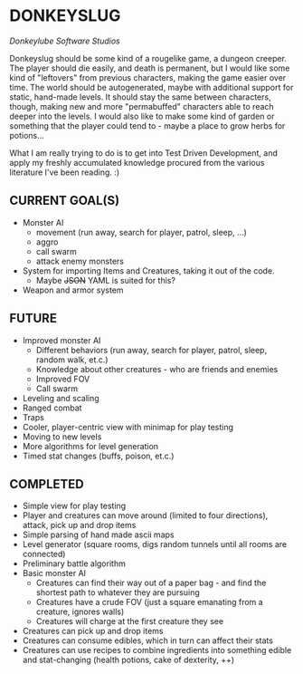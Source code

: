DONKEYSLUG
==========
*Donkeylube Software Studios*

Donkeyslug should be some kind of a rougelike game, a dungeon creeper. The player should die easily, and death is permanent,
but I would like some kind of "leftovers" from previous characters, making the game easier over time. The world
should be autogenerated, maybe with additional support for static, hand-made levels. It should stay the same between
characters, though, making new and more "permabuffed" characters able to reach deeper into the levels. I would also like
to make some kind of garden or something that the player could tend to - maybe a place to grow herbs for potions...

What I am really trying to do is to get into Test Driven Development, and apply my freshly accumulated knowledge
procured from the various literature I've been reading. :)


CURRENT GOAL(S)
---------------
* Monster AI
  - movement (run away, search for player, patrol, sleep, ...)
  - aggro
  - call swarm
  - attack enemy monsters
* System for importing Items and Creatures, taking it out of the code.
  - Maybe <del>JSON</del> YAML is suited for this?
* Weapon and armor system
  
FUTURE
------
* Improved monster AI
  - Different behaviors (run away, search for player, patrol, sleep, random walk, et.c.)
  - Knowledge about other creatures - who are friends and enemies
  - Improved FOV
  - Call swarm
* Leveling and scaling
* Ranged combat
* Traps
* Cooler, player-centric view with minimap for play testing
* Moving to new levels
* More algorithms for level generation
* Timed stat changes (buffs, poison, et.c.)

COMPLETED
---------
* Simple view for play testing
* Player and creatures can move around (limited to four directions), attack, pick up and drop items
* Simple parsing of hand made ascii maps
* Level generator (square rooms, digs random tunnels until all rooms are connected) 
* Preliminary battle algorithm
* Basic monster AI
  - Creatures can find their way out of a paper bag - and find the shortest path to whatever they are pursuing
  - Creatures have a crude FOV (just a square emanating from a creature, ignores walls)
  - Creatures will charge at the first creature they see
* Creatures can pick up and drop items
* Creatures can consume edibles, which in turn can affect their stats
* Creatures can use recipes to combine ingredients into something edible and stat-changing (health potions, cake of dexterity, ++)
